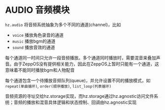 # AUDIO 音频模块

`hz.audio` 将音频系统抽象为多个不同的通道(channel)，比如

* `voice` 播放角色录音的通道
* `music` 播放bgm的通道
* `sound` 播放音效的通道

每个通道同一时间只允许一段音频播放。多个通道同时播放时，需要混音来叠加声音。由于ZeppOS没有提供相关能力，因此在ZeppOS上暂时只能有一个通道，这意味着不能同时播放bgm和人物配音

每个通道包含一个待播放音频队列(queue)，并允许设置不同的播放模式，如`repeat(单曲循环)`, `order(顺序播放)`, `list_loop(列表循环)`

音频资源的寻址交给hz.storage实现，而hz.storage通过hz.agnostic访问文件系统；音频的播放和混音具体逻辑和状态控制、回调由hz.agnostic实现
